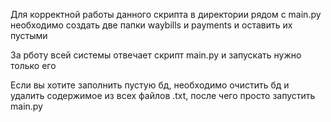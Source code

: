 Для корректной работы данного скрипта в директории рядом с main.py необходимо создать две папки waybills и payments и оставить их пустыми

За рботу всей системы отвечает скрипт main.py и запускать нужно только его

Если вы хотите заполнить пустую бд, необходимо очистить бд и удалить содержимое из всех файлов .txt, после чего просто запустить main.py
